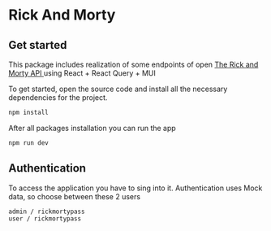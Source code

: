 # Rick And Morty

## Get started

This package includes realization of some endpoints of open [The Rick and Morty API
](https://rickandmortyapi.com/) using React + React Query + MUI

To get started, open the source code and install all the necessary dependencies for the project.

```sh
npm install
```

After all packages installation you can run the app

```sh
npm run dev
```

## Authentication

To access the application you have to sing into it. Authentication uses Mock data, so choose between these 2 users

```sh
admin / rickmortypass
user / rickmortypass
```
